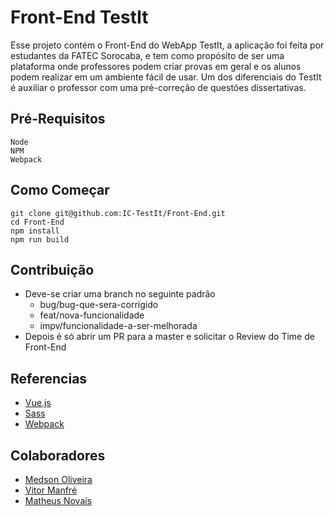# Front-End TestIt

Esse projeto contém o Front-End do WebApp TestIt, a aplicação foi feita por estudantes da FATEC Sorocaba, e tem como propósito de ser uma plataforma onde professores podem criar provas em geral e os alunos podem realizar em um ambiente fácil de usar. Um dos diferenciais do TestIt é auxiliar o professor com uma pré-correção de questões dissertativas.

## Pré-Requisitos

```
Node
NPM
Webpack
```

## Como Começar

```
git clone git@github.com:IC-TestIt/Front-End.git
cd Front-End
npm install
npm run build
````


## Contribuição

* Deve-se criar uma branch no seguinte padrão
    * bug/bug-que-sera-corrigido
    * feat/nova-funcionalidade
    * impv/funcionalidade-a-ser-melhorada
* Depois é só abrir um PR para a master e solicitar o Review do Time de Front-End

## Referencias

* [Vue.js](https://vuejs.org/)
* [Sass](http://sass-lang.com/)
* [Webpack](https://webpack.js.org/)

## Colaboradores

* [Medson Oliveira](http://github.com/medson10)
* [Vitor Manfré](http://github.com/vitormdias)
* [Matheus Novais](https://github.com/matheusnovais95)

